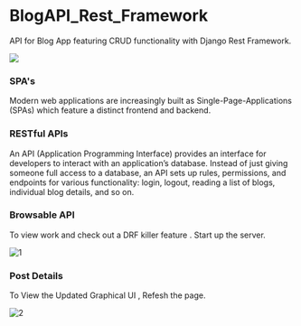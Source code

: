 # BlogAPI_Rest_Framework
API for Blog App featuring CRUD functionality with Django Rest Framework.

<img src="https://cfe2-static.s3-us-west-2.amazonaws.com/media/blog-api-django-rest-framework/images/share/blog_api_cfe_share.png"/>

### SPA's

Modern web applications are increasingly built as Single-Page-Applications (SPAs) which feature a distinct frontend and backend.


### RESTful APIs

An API (Application Programming Interface) provides an interface for developers to interact with an application’s database. Instead of just giving someone full access to a database, 
an API sets up rules, permissions, and endpoints for various functionality: login, logout, reading a list of blogs, individual blog details, and so on.

### Browsable API
To view work and check out a DRF killer feature . Start up the server.

![1](https://user-images.githubusercontent.com/15167039/39880404-83d91604-549f-11e8-860e-2d78c4d6aad1.png)


### Post Details
To View the Updated Graphical UI , Refesh the page.

![2](https://user-images.githubusercontent.com/15167039/39880619-213bda3a-54a0-11e8-901e-6b4f42953f17.png)

